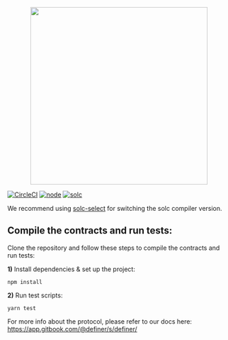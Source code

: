 <p align='center'><img src='https://user-images.githubusercontent.com/20457952/112141620-7fac9100-8bfb-11eb-87a9-6e7c4046f92f.png' width='400' /></p>

[![CircleCI](https://circleci.com/gh/DeFinerOrg/Savings.svg?style=svg&circle-token=ab60077689671e5abc9ddbf692ff0b6f0477036b)](https://circleci.com/gh/DeFinerOrg/Savings) [![node](https://img.shields.io/badge/node-v12.22.0-green)](https://nodejs.org/download/release/v12.22.0/) [![solc](https://img.shields.io/badge/solc-v0.5.16-blue)](https://www.npmjs.com/package/solc/v/0.5.16)
 
We recommend using [solc-select](https://github.com/crytic/solc-select) for switching the solc compiler version.   

## Compile the contracts and run tests:

Clone the repository and follow these steps to compile the contracts and run tests:

**1)** Install dependencies & set up the project:

    npm install

**2)** Run test scripts:

    yarn test


For more info about the protocol, please refer to our docs here: https://app.gitbook.com/@definer/s/definer/
